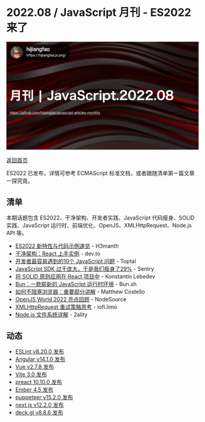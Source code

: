 # 2022.08 / JavaScript 月刊 - ES2022 来了

![](./img/08.png )

[返回首页](https://github.com/hijiangtao/javascript-articles-monthly)

ES2022 已发布，详情可参考 ECMAScript 标准文档，或者跟随清单第一篇文章一探究竟。

## 清单

本期话题包含 ES2022、干净架构、开发者实践、JavaScript 代码瘦身、SOLID 实践、JavaScript 运行时、前端优化、OpenJS、XMLHttpRequest、Node.js API 等。

* [ES2022 新特性与代码示例速览](https://h3manth.com/ES2022/) - H3manth
* [干净架构：React 上手实例](https://dev.to/rubemfsv/clean-architecture-applying-with-react-40h6) - dev.to
* [开发者最容易遇到的10个 JavaScript 问题](https://www.toptal.com/javascript/10-most-common-javascript-mistakes) - Toptal
* [JavaScript SDK 过于庞大，于是我们瘦身了29%](https://blog.sentry.io/2022/07/19/javascript-sdk-package-reduced) - Sentry
* [将 SOLID 原则应用在 React 项目中](https://konstantinlebedev.com/solid-in-react/) - Konstantin Lebedev
* [Bun：一款崭新的 JavaScript 运行时环境](https://bun.sh/) - Bun.sh
* [如何不阻塞浏览器：重要部分讲解](https://medium.com/@matthew.costello/frontend-web-performance-the-essentials-1-cb6513e1c3a1) - Matthew Costello
* [OpenJS World 2022 亮点回顾](https://nodesource.com/blog/takeaways-OpenJSWorld22) - NodeSource
* [XMLHttpRequest 重试策略思考](https://lofi.limo/blog/retry-xmlhttprequest-carefully) - lofi.limo
* [Node.js 文件系统详解](https://2ality.com/2022/06/nodejs-file-system.html) - 2ality

## 动态

* [ESLint v8.20.0 发布](https://eslint.org/blog/2022/07/eslint-v8.20.0-released/)
* [Angular v14.1.0 发布](https://github.com/angular/angular/releases/tag/14.1.0)
* [Vue v2.7.8 发布](https://github.com/vuejs/vue/blob/main/CHANGELOG.md)
* [Vite 3.0 发布](https://vitejs.dev/blog/announcing-vite3.html)
* [preact 10.10.0 发布](https://github.com/preactjs/preact/releases)
* [Ember 4.5 发布](https://blog.emberjs.com/ember-4-5-released/)
* [puppeteer v15.2.0 发布](https://github.com/puppeteer/puppeteer/releases/tag/v15.2.0)
* [next.js v12.2.0 发布](https://github.com/vercel/next.js/releases/tag/v12.2.0)
* [deck.gl v8.8.6 发布](https://github.com/visgl/deck.gl/releases)